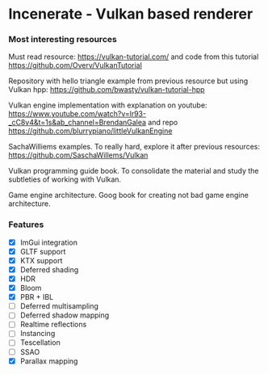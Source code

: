 # Incenerate - Vulkan based renderer
 
### Most interesting resources

Must read resource: https://vulkan-tutorial.com/ and code from this tutorial https://github.com/Overv/VulkanTutorial

Repository with hello triangle example from previous resource but using Vulkan hpp: https://github.com/bwasty/vulkan-tutorial-hpp

Vulkan engine implementation with explanation on youtube: https://www.youtube.com/watch?v=lr93-_cC8v4&t=1s&ab_channel=BrendanGalea  and repo https://github.com/blurrypiano/littleVulkanEngine

SachaWilliems examples. To really hard, explore it after previous resources: https://github.com/SaschaWillems/Vulkan

Vulkan programming guide book. To consolidate the material and study the subtleties of working with Vulkan.

Game engine architecture. Goog book for creating not bad game engine architecture.

### Features
- [x] ImGui integration
- [x] GLTF support
- [x] KTX support
- [x] Deferred shading
- [x] HDR
- [x] Bloom
- [x] PBR + IBL
- [ ] Deferred multisampling
- [ ] Deferred shadow mapping
- [ ] Realtime reflections
- [ ] Instancing
- [ ] Tescellation
- [ ] SSAO
- [x] Parallax mapping